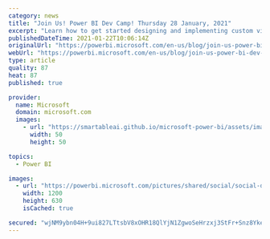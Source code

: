 ```yaml
---
category: news
title: "Join Us! Power BI Dev Camp! Thursday 28 January, 2021"
excerpt: "Learn how to get started designing and implementing custom visuals for Power BI. Attendees will learn how to define the capabilities and data mappings for a custom visual and how to program D3-style data binding using categorical data from a Power BI dataset. The session also demonstrates how to extend"
publishedDateTime: 2021-01-22T10:06:14Z
originalUrl: "https://powerbi.microsoft.com/en-us/blog/join-us-power-bi-dev-camp-thursday-28-january-2021/"
webUrl: "https://powerbi.microsoft.com/en-us/blog/join-us-power-bi-dev-camp-thursday-28-january-2021/"
type: article
quality: 87
heat: 87
published: true

provider:
  name: Microsoft
  domain: microsoft.com
  images:
    - url: "https://smartableai.github.io/microsoft-power-bi/assets/images/organizations/microsoft.com-50x50.jpg"
      width: 50
      height: 50

topics:
  - Power BI

images:
  - url: "https://powerbi.microsoft.com/pictures/shared/social/social-default-image.png"
    width: 1200
    height: 630
    isCached: true

secured: "wjNM9ybn04H+9ui827LTtsbV8xOHR18QlYjN1ZgwoSeHrzxj3StFr+Snz8Yke3LsGt761SgHE8IR3A9CkHE0c256r/IHX6IB6lt3LZl7yBnjsnpsqfRTi4YY1lL1Gv1pmmsyjkXYe4FssVmxYYjEtYNsZr611+Y+mCXlp9Du8bVzKvMyX+kECZ50LVSq31OD+oaM7Nt7LLByBxPYjaOFsaoc50JHZowNT0F7tONoNeFByFHswBURUAMC/CqsgCMcPqrLgVa2O1qdxHD8IqMhc4wDSYJKl4FQXSz72lU0k/fM9nx8OE9cp/hZsed0QPwOPiGLaYsoXO/i4bzkLPlEg+OJC3ca7IpLQRzvjnx4I/k=;GFTFWWbJFIArZthoE4OMCg=="
---
```


